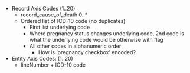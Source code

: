 * Record Axis Codes (1..20)
  * record_cause_of_death 0..*
  * Ordered list of ICD-10 code (no duplicates)
    * First list underlying code
    * Where pregnancy status changes underlying code, 2nd code is what the underlying code would be otherwise with flag
    * All other codes in alphanumeric order
      * How is ‘pregnancy checkbox’ encoded?
* Entity Axis Codes: (1..20)
  * lineNumber + ICD-10 code